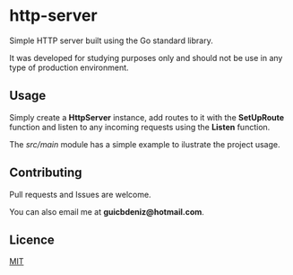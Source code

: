 # http-server

Simple HTTP server built using the Go standard library.

It was developed for studying purposes only and should not be use in any type of production environment.

## Usage

Simply create a __HttpServer__ instance, add routes to it with the __SetUpRoute__ function and listen to any incoming requests using the __Listen__ function.

The _src/main_ module has a simple example to ilustrate the project usage.

## Contributing 

Pull requests and Issues are welcome.

You can also email me at __guicbdeniz@hotmail.com__.

## Licence

[MIT](https://choosealicense.com/licenses/mit/)